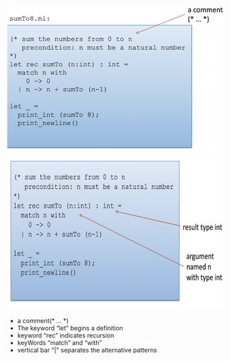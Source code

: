  <img src="Resources/ocaml-ex2.png" height="350">
 <br>
 <img src="Resources/ocaml-ex2-1.1.png" height="350">
<ul>
<li> a comment(* ... *)</li> 
<li> The keyword “let” begins a definition</li> 
<li> keyword “rec” indicates recursion </li>    
<li> keyWords “match” and “with” </li>    
<li> vertical bar "|" separates the alternative patterns</li>    
   
 
</ul>
